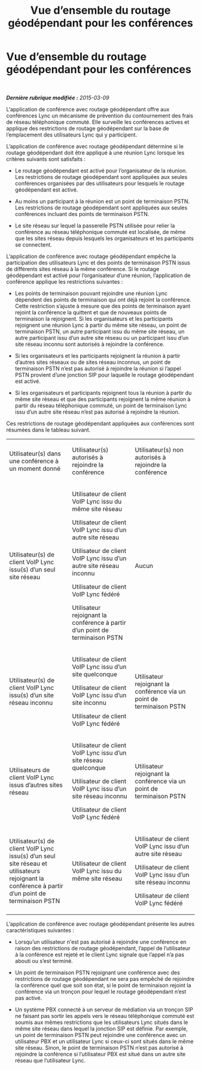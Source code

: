 ﻿---
title: Vue d’ensemble du routage géodépendant pour les conférences
TOCTitle: Vue d’ensemble du routage géodépendant pour les conférences
ms:assetid: 8b86740e-db95-4304-bb83-64d0cbb91d47
ms:mtpsurl: https://technet.microsoft.com/fr-fr/library/Dn362815(v=OCS.15)
ms:contentKeyID: 56269625
ms.date: 05/20/2016
mtps_version: v=OCS.15
ms.translationtype: HT
---

# Vue d’ensemble du routage géodépendant pour les conférences

 

_**Dernière rubrique modifiée :** 2015-03-09_

L‘application de conférence avec routage géodépendant offre aux conférences Lync un mécanisme de prévention du contournement des frais de réseau téléphonique commuté. Elle surveille les conférences actives et applique des restrictions de routage géodépendant sur la base de l’emplacement des utilisateurs Lync qui y participent.

L’application de conférence avec routage géodépendant détermine si le routage géodépendant doit être appliqué à une réunion Lync lorsque les critères suivants sont satisfaits :

  - Le routage géodépendant est activé pour l’organisateur de la réunion. Les restrictions de routage géodépendant sont appliquées aux seules conférences organisées par des utilisateurs pour lesquels le routage géodépendant est activé.

  - Au moins un participant à la réunion est un point de terminaison PSTN. Les restrictions de routage géodépendant sont appliquées aux seules conférences incluant des points de terminaison PSTN.

  - Le site réseau sur lequel la passerelle PSTN utilisée pour relier la conférence au réseau téléphonique commuté est localisée, de même que les sites réseau depuis lesquels les organisateurs et les participants se connectent.

L’application de conférence avec routage géodépendant empêche la participation des utilisateurs Lync et des points de terminaison PSTN issus de différents sites réseau à la même conférence. Si le routage géodépendant est activé pour l’organisateur d’une réunion, l’application de conférence applique les restrictions suivantes :

  - Les points de terminaison pouvant rejoindre une réunion Lync dépendent des points de terminaison qui ont déjà rejoint la conférence. Cette restriction s’ajuste à mesure que des points de terminaison ayant rejoint la conférence la quittent et que de nouveaux points de terminaison la rejoignent. Si les organisateurs et les participants rejoignent une réunion Lync à partir du même site réseau, un point de terminaison PSTN, un autre participant issu du même site réseau, un autre participant issu d’un autre site réseau ou un participant issu d’un site réseau inconnu sont autorisés à rejoindre la conférence.

  - Si les organisateurs et les participants rejoignent la réunion à partir d’autres sites réseaux ou de sites réseau inconnus, un point de terminaison PSTN n’est pas autorisé à rejoindre la réunion si l’appel PSTN provient d’une jonction SIP pour laquelle le routage géodépendant est activé.

  - Si les organisateurs et participants rejoignent tous la réunion à partir du même site réseau et que des participants rejoignent la même réunion à partir du réseau téléphonique commuté, un point de terminaison Lync issu d’un autre site réseau n’est pas autorisé à rejoindre la réunion.

Ces restrictions de routage géodépendant appliquées aux conférences sont résumées dans le tableau suivant.


<table>
<colgroup>
<col style="width: 33%" />
<col style="width: 33%" />
<col style="width: 33%" />
</colgroup>
<tbody>
<tr class="odd">
<td><p>Utilisateur(s) dans une conférence à un moment donné</p></td>
<td><p>Utilisateur(s) autorisés à rejoindre la conférence</p></td>
<td><p>Utilisateur(s) non autorisés à rejoindre la conférence</p></td>
</tr>
<tr class="even">
<td><p>Utilisateur(s) de client VoIP Lync issu(s) d’un seul site réseau</p></td>
<td><p>Utilisateur de client VoIP Lync issu du même site réseau</p>
<p>Utilisateur de client VoIP Lync issu d’un autre site réseau</p>
<p>Utilisateur de client VoIP Lync issu d’un autre site réseau inconnu</p>
<p>Utilisateur de client VoIP Lync fédéré</p>
<p>Utilisateur rejoignant la conférence à partir d’un point de terminaison PSTN</p></td>
<td><p>Aucun</p>
<p></p></td>
</tr>
<tr class="odd">
<td><p>Utilisateur(s) de client VoIP Lync issu(s) d’un site réseau inconnu</p></td>
<td><p>Utilisateur de client VoIP Lync issu d’un site quelconque</p>
<p>Utilisateur de client VoIP Lync issu d’un site inconnu</p>
<p>Utilisateur de client VoIP Lync fédéré</p></td>
<td><p>Utilisateur rejoignant la conférence via un point de terminaison PSTN</p>
<p></p></td>
</tr>
<tr class="even">
<td><p>Utilisateurs de client VoIP Lync issus d’autres sites réseau</p></td>
<td><p>Utilisateur de client VoIP Lync issu d’un site réseau quelconque</p>
<p>Utilisateur de client VoIP Lync issu d’un site réseau inconnu</p>
<p>Utilisateur de client VoIP Lync fédéré</p></td>
<td><p>Utilisateur rejoignant la conférence via un point de terminaison PSTN</p></td>
</tr>
<tr class="odd">
<td><p>Utilisateur(s) de client VoIP Lync issu(s) d’un seul site réseau et utilisateurs rejoignant la conférence à partir d’un point de terminaison PSTN</p></td>
<td><p>Utilisateur de client VoIP Lync issu du même site réseau</p>
<p></p></td>
<td><p>Utilisateur de client VoIP Lync issu d’un autre site réseau</p>
<p>Utilisateur de client VoIP Lync issu d’un site réseau inconnu</p>
<p>Utilisateur de client VoIP Lync fédéré</p></td>
</tr>
</tbody>
</table>


L’application de conférence avec routage géodépendant présente les autres caractéristiques suivantes :

  - Lorsqu’un utilisateur nֹ’est pas autorisé à rejoindre une conférence en raison des restrictions de routage géodépendant, l’appel de l’utilisateur à la conférence est rejeté et le client Lync signale que l’appel n’a pas abouti ou s’est terminé.

  - Un point de terminaison PSTN rejoignant une conférence avec des restrictions de routage géodépendant ne sera pas empêché de rejoindre la conférence quel que soit son état, si le point de terminaison rejoint la conférence via un tronçon pour lequel le routage géodépendant n’est pas activé.

  - Un système PBX connecté à un serveur de médiation via un tronçon SIP ne faisant pas sortir les appels vers le réseau téléphonique commuté est soumis aux mêmes restrictions que les utilisateurs Lync situés dans le même site réseau dans lequel la jonction SIP est définie. Par exemple, un point de terminaison PSTN peut rejoindre une conférence avec un utilisateur PBX et un utilisateur Lync si ceux-ci sont situés dans le même site réseau. Sinon, le point de terminaison PSTN n’est pas autorisé à rejoindre la conférence si l’utilisateur PBX est situé dans un autre site réseau que l’utilisateur Lync.


